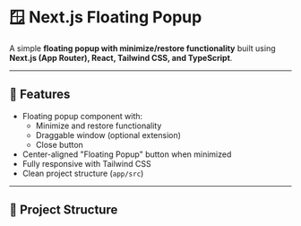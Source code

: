 # 🪟 Next.js Floating Popup

A simple **floating popup with minimize/restore functionality** built using **Next.js (App Router), React, Tailwind CSS, and TypeScript**.

---

## 🚀 Features
- Floating popup component with:
  - Minimize and restore functionality
  - Draggable window (optional extension)
  - Close button
- Center-aligned "Floating Popup" button when minimized
- Fully responsive with Tailwind CSS
- Clean project structure (`app/src`)

---

## 📂 Project Structure
